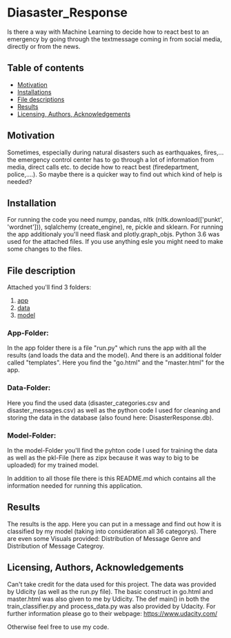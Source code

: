 # Diasaster_Response

Is there a way with Machine Learning to decide how to react best to an emergency by going through the textmessage coming in from social media, directly or from the news.

## Table of contents

- [Motivation](#motivation)
- [Installations](#installation)
- [File descriptions](#file-description)
- [Results](#results)
- [Licensing, Authors, Acknowledgements](#author)

## Motivation

Sometimes, especially during natural disasters such as earthquakes, fires,... the emergency control center has to go through a lot of information from media, direct calls etc. to decide how to react best (firedepartment, police,....). So maybe there is a quicker way to find out which kind of help is needed? 

## Installation

For running the code you need numpy, pandas, nltk (nltk.download(['punkt', 'wordnet'])), sqlalchemy (create_engine), re, pickle and sklearn. For running the app additionaly you'll need flask and plotly.graph_objs. 
Python 3.6 was used for the attached files. If you use anything esle you might need to make some changes to the files.

## File description<a name="file-description"></a>

Attached you'll find 3 folders:
1. [app](#App-Folder)
2. [data](#Data)
3. [model](#Model)

### App-Folder:<a name="App-Folder"></a> 
In the app folder there is a file "run.py" which runs the app with all the results (and loads the data and the model). And there is an additional folder called "templates". Here you find the "go.html" and the "master.html" for the app.

### Data-Folder:<a name="Data"></a> 
Here you find the used data (disaster_categories.csv and disaster_messages.csv) as well as the python code I used for cleaning and storing the data in the database (also found here: DisasterResponse.db).

### Model-Folder:<a name="Model"></a>
In the model-Folder you'll find the pyhton code I used for training the data as well as the pkl-File (here as zipx because it was way to big to be uploaded) for my trained model. 

In addition to all those file there is this README.md which contains all the information needed for running this application.

## Results
The results is the app. Here you can put in a message and find out how it is classified by my model (taking into consideration all 36 categorys). There are even some Visuals provided: Distribution of Message Genre and Distribution of Message Categroy.


## Licensing, Authors, Acknowledgements<a name="author"></a>

Can't take credit for the data used for this project. The data was provided by Udicity (as well as the run.py file). The basic construct in go.html and master.html was also given to me by Udicity. The def main() in both the train_classifier.py and process_data.py was also provided by Udacity. For further information please go to their webpage:  https://www.udacity.com/

Otherwise feel free to use my code.
